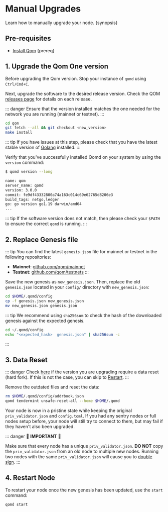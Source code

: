 <!--
order: 4
-->

# Manual Upgrades

Learn how to manually upgrade your node. {synopsis}

## Pre-requisites

- [Install Qom](./../quickstart/installation.md) {prereq}

## 1. Upgrade the Qom One version

Before upgrading the Qom version. Stop your instance of `qomd` using `Ctrl/Cmd+C`.

Next, upgrade the software to the desired release version. Check the QOM [releases page](https://github.com/qom/qomapp/releases) for details on each release.

::: danger
Ensure that the version installed matches the one needed for the network you are running (mainnet or testnet).
:::

```bash
cd qom
git fetch --all && git checkout <new_version>
make install
```

::: tip
If you have issues at this step, please check that you have the latest stable version of [Golang](https://golang.org/dl/) installed.
:::

Verify that you've successfully installed Qomd on your system by using the `version` command:

```bash
$ qomd version --long

name: qom
server_name: qomd
version: 3.0.0
commit: fe9df43332800a74a163c014c69e62765d8206e3
build_tags: netgo,ledger
go: go version go1.19 darwin/amd64
...
```

::: tip
If the software version does not match, then please check your `$PATH` to ensure the correct `qomd` is running.
:::

## 2. Replace Genesis file

::: tip
You can find the latest `genesis.json` file for mainnet or testnet in the following repositories:

- **Mainnet**: [github.com/qom/mainnet](https://github.com/qom/mainnet)
- **Testnet**: [github.com/qom/testnets](https://github.com/qom/testnets)
:::

Save the new genesis as `new_genesis.json`. Then, replace the old `genesis.json` located in your `config/` directory with `new_genesis.json`:

```bash
cd $HOME/.qomd/config
cp -f genesis.json new_genesis.json
mv new_genesis.json genesis.json
```

::: tip
We recommend using `sha256sum` to check the hash of the downloaded genesis against the expected genesis.

```bash
cd ~/.qomd/config
echo "<expected_hash>  genesis.json" | sha256sum -c
```

:::

## 3. Data Reset

::: danger
Check [here](./upgrades.md) if the version you are upgrading require a data reset (hard fork). If this is not the case, you can skip to [Restart](https://docs.qom.one/validators/upgrades/manual.html#_4-restart-node).
:::

Remove the outdated files and reset the data:

```bash
rm $HOME/.qomd/config/addrbook.json
qomd tendermint unsafe-reset-all --home $HOME/.qomd
```

Your node is now in a pristine state while keeping the original `priv_validator.json` and `config.toml`. If you had any sentry nodes or full nodes setup before,
your node will still try to connect to them, but may fail if they haven't also
been upgraded.

::: danger
🚨 **IMPORTANT** 🚨

Make sure that every node has a unique `priv_validator.json`. **DO NOT** copy the `priv_validator.json` from an old node to multiple new nodes. Running two nodes with the same `priv_validator.json` will cause you to [double sign](https://docs.tendermint.com/master/spec/consensus/signing.html#double-signing).
:::

## 4. Restart Node

To restart your node once the new genesis has been updated, use the `start` command:

```bash
qomd start
```

